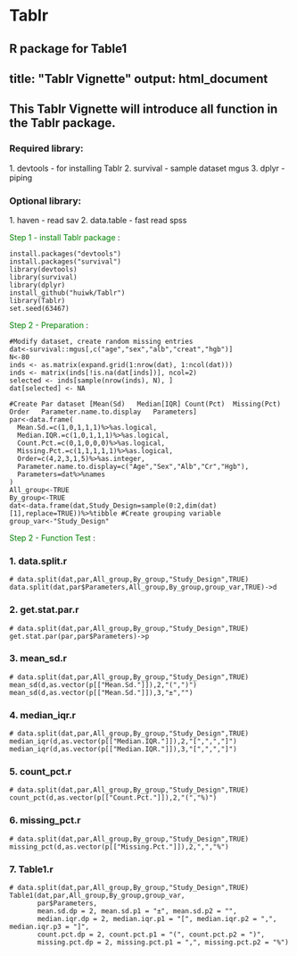# Tablr
R package for Table1 
---
title: "Tablr Vignette"
output: html_document
---

<h2>This Tablr Vignette will introduce all function in the Tablr package.</h2> 

<h3><b>Required library:</b></h3>
1. devtools - for installing Tablr
2. survival - sample dataset mgus
3. dplyr - piping

<h3><b>Optional library:</b></h3>
1. haven - read sav
2. data.table - fast read spss

<span style="color:green">Step 1 - install Tablr package </span>:


```{r eval=FALSE}
install.packages("devtools")
install.packages("survival")
library(devtools)
library(survival)
library(dplyr)
install_github("huiwk/Tablr")
library(Tablr)
set.seed(63467)
```

<span style="color:green">Step 2 - Preparation </span>:



```{r eval=FALSE}
#Modify dataset, create random missing entries
dat<-survival::mgus[,c("age","sex","alb","creat","hgb")]
N<-80
inds <- as.matrix(expand.grid(1:nrow(dat), 1:ncol(dat)))
inds <- matrix(inds[!is.na(dat[inds])], ncol=2)
selected <- inds[sample(nrow(inds), N), ]
dat[selected] <- NA

#Create Par dataset [Mean(Sd)	Median[IQR]	Count(Pct)	Missing(Pct)	Order	Parameter.name.to.display	Parameters]
par<-data.frame(
  Mean.Sd.=c(1,0,1,1,1)%>%as.logical,
  Median.IQR.=c(1,0,1,1,1)%>%as.logical,
  Count.Pct.=c(0,1,0,0,0)%>%as.logical,
  Missing.Pct.=c(1,1,1,1,1)%>%as.logical,
  Order=c(4,2,3,1,5)%>%as.integer,
  Parameter.name.to.display=c("Age","Sex","Alb","Cr","Hgb"),
  Parameters=dat%>%names
)
All_group<-TRUE
By_group<-TRUE
dat<-data.frame(dat,Study_Design=sample(0:2,dim(dat)[1],replace=TRUE))%>%tibble #Create grouping variable
group_var<-"Study_Design"
```

<span style="color:green">Step 2 - Function Test </span>:

<h3>1. data.split.r </h3>

```{r eval=FALSE}
# data.split(dat,par,All_group,By_group,"Study_Design",TRUE)
data.split(dat,par$Parameters,All_group,By_group,group_var,TRUE)->d
```


<h3>2. get.stat.par.r </h3>

```{r eval=FALSE}
# data.split(dat,par,All_group,By_group,"Study_Design",TRUE)
get.stat.par(par,par$Parameters)->p
```


<h3>3. mean_sd.r </h3>

```{r eval=FALSE}
# data.split(dat,par,All_group,By_group,"Study_Design",TRUE)
mean_sd(d,as.vector(p[["Mean.Sd."]]),2,"(",")")
mean_sd(d,as.vector(p[["Mean.Sd."]]),3,"±","")
```


<h3>4. median_iqr.r </h3>

```{r eval=FALSE}
# data.split(dat,par,All_group,By_group,"Study_Design",TRUE)
median_iqr(d,as.vector(p[["Median.IQR."]]),2,"[",",","]")
median_iqr(d,as.vector(p[["Median.IQR."]]),3,"[",",","]")
```



<h3>5. count_pct.r </h3>

```{r eval=FALSE}
# data.split(dat,par,All_group,By_group,"Study_Design",TRUE)
count_pct(d,as.vector(p[["Count.Pct."]]),2,"(","%)")
```



<h3>6. missing_pct.r </h3>

```{r eval=FALSE}
# data.split(dat,par,All_group,By_group,"Study_Design",TRUE)
missing_pct(d,as.vector(p[["Missing.Pct."]]),2,",","%")
```


<h3>7. Table1.r </h3>

```{r eval=FALSE}
# data.split(dat,par,All_group,By_group,"Study_Design",TRUE)
Table1(dat,par,All_group,By_group,group_var,
       par$Parameters,
       mean.sd.dp = 2, mean.sd.p1 = "±", mean.sd.p2 = "",
       median.iqr.dp = 2, median.iqr.p1 = "[", median.iqr.p2 = ",", median.iqr.p3 = "]",
       count.pct.dp = 2, count.pct.p1 = "(", count.pct.p2 = ")",
       missing.pct.dp = 2, missing.pct.p1 = ",", missing.pct.p2 = "%")
```
























